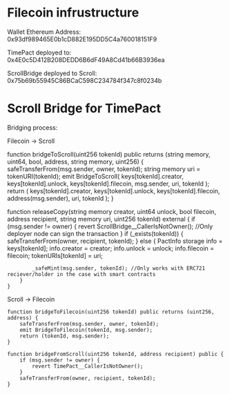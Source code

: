 # Filecoin infrustructure

Wallet Ethereum Address: 0x93df989465E0b1cD882E195DD5C4a760018151F9 

TimePact deployed to: 0x4E0c5D412B208DEDD6B6dF49A8Cd41b66B3936ea

ScrollBridge deployed to Scroll: 0x75b69b55945C86BCaC598C234784f347c8f0234b

# Scroll Bridge for TimePact

Bridging process:

Filecoin -> Scroll

function bridgeToScroll(uint256 tokenId) public returns (string memory, uint64, bool, address, string memory, uint256) {
        safeTransferFrom(msg.sender, owner, tokenId);
        string memory uri = tokenURI(tokenId);
        emit BridgeToScroll(
            keys[tokenId].creator,
            keys[tokenId].unlock,
            keys[tokenId].filecoin,
            msg.sender,
            uri,
            tokenId
        );
        return (
            keys[tokenId].creator,
            keys[tokenId].unlock,
            keys[tokenId].filecoin,
            address(msg.sender),
            uri,
            tokenId
        );
    }

function releaseCopy(string memory creator,
        uint64 unlock,
        bool filecoin,
        address recipient,
        string memory uri,
        uint256 tokenId) external {
        if (msg.sender != owner) {
            revert ScrollBridge__CallerIsNotOwner(); //Only deployer node can sign the transaction
        }
        if (_exists(tokenId)) {
            safeTransferFrom(owner, recipient, tokenId);
        } else {
            PactInfo storage info = keys[tokenId];
            info.creator = creator;
            info.unlock = unlock;
            info.filecoin = filecoin;
            tokenURIs[tokenId] = uri;

            _safeMint(msg.sender, tokenId); //Only works with ERC721 reciever/holder in the case with smart contracts
        }
    }

Scroll -> Filecoin

    function bridgeToFilecoin(uint256 tokenId) public returns (uint256, address) {
        safeTransferFrom(msg.sender, owner, tokenId);
        emit BridgeToFilecoin(tokenId, msg.sender);
        return (tokenId, msg.sender);
    }

    function bridgeFromScroll(uint256 tokenId, address recipient) public {
        if (msg.sender != owner) {
            revert TimePact__CallerIsNotOwner();
        }
        safeTransferFrom(owner, recipient, tokenId);
    }
